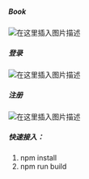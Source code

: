 ﻿##### Book
![在这里插入图片描述](https://img-blog.csdnimg.cn/20190815230619535.png?x-oss-process=image/watermark,type_ZmFuZ3poZW5naGVpdGk,shadow_10,text_aHR0cHM6Ly9ibG9nLmNzZG4ubmV0L3dlaXhpbl80MTU5MzQwOA==,size_16,color_FFFFFF,t_70)
##### 登录
![在这里插入图片描述](https://img-blog.csdnimg.cn/20190815230653334.png?x-oss-process=image/watermark,type_ZmFuZ3poZW5naGVpdGk,shadow_10,text_aHR0cHM6Ly9ibG9nLmNzZG4ubmV0L3dlaXhpbl80MTU5MzQwOA==,size_16,color_FFFFFF,t_70)
##### 注册
![在这里插入图片描述](https://img-blog.csdnimg.cn/20190815230725935.png?x-oss-process=image/watermark,type_ZmFuZ3poZW5naGVpdGk,shadow_10,text_aHR0cHM6Ly9ibG9nLmNzZG4ubmV0L3dlaXhpbl80MTU5MzQwOA==,size_16,color_FFFFFF,t_70)
##### 快速接入：

 1. npm install
 2. npm run build
